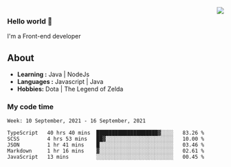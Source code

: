 <img align='right' src="https://github-readme-stats.vercel.app/api?username=jumodada&show_icons=true&theme=vue">

### Hello world 👋

I'm a Front-end developer 
    
## About
-  **Learning :** Java | NodeJs
-  **Languages :** Javascript | Java
-  **Hobbies:** Dota | The Legend of Zelda

### My code time

<!--START_SECTION:waka-->
```text
Week: 10 September, 2021 - 16 September, 2021

TypeScript   40 hrs 40 mins  ████████████████████▓░░░░   83.26 % 
SCSS         4 hrs 53 mins   ██▓░░░░░░░░░░░░░░░░░░░░░░   10.00 % 
JSON         1 hr 41 mins    █░░░░░░░░░░░░░░░░░░░░░░░░   03.46 % 
Markdown     1 hr 16 mins    ▓░░░░░░░░░░░░░░░░░░░░░░░░   02.61 % 
JavaScript   13 mins         ░░░░░░░░░░░░░░░░░░░░░░░░░   00.45 % 
```
<!--END_SECTION:waka-->
